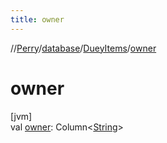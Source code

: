 ```yaml
---
title: owner
---
```

//[Perry](../../../index.html)/[database](../index.html)/[DueyItems](index.html)/[owner](owner.html)



# owner



[jvm]\
val [owner](owner.html): Column<[String](https://kotlinlang.org/api/latest/jvm/stdlib/kotlin/-string/index.html)>





